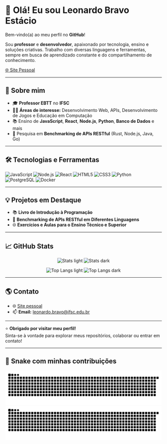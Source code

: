 # 👋 Olá! Eu sou **Leonardo Bravo Estácio**

Bem-vindo(a) ao meu perfil no **GitHub**!

Sou **professor** e **desenvolvedor**, apaixonado por tecnologia, ensino e soluções criativas. Trabalho com diversas linguagens e ferramentas, sempre em busca de aprendizado constante e do compartilhamento de conhecimento.

[🌐 Site Pessoal](https://leobravoe.github.io/)

---

## 🚀 Sobre mim

- 🎓 **Professor EBTT** no **IFSC**
- 👨‍💻 **Áreas de interesse:** Desenvolvimento Web, APIs, Desenvolvimento de Jogos e Educação em Computação
- 📚 Ensino de **JavaScript**, **React**, **Node.js**, **Python**, **Banco de Dados** e mais
- 🔬 Pesquisa em **Benchmarking de APIs RESTful** (Rust, Node.js, Java, Go)

---

## 🛠️ Tecnologias e Ferramentas

![JavaScript](https://img.shields.io/badge/JavaScript-F7DF1E?logo=javascript&logoColor=black)
![Node.js](https://img.shields.io/badge/Node.js-339933?logo=node.js&logoColor=white)
![React](https://img.shields.io/badge/React-61DAFB?logo=react&logoColor=black)
![HTML5](https://img.shields.io/badge/HTML5-E34F26?logo=html5&logoColor=white)
![CSS3](https://img.shields.io/badge/CSS3-1572B6?logo=css3&logoColor=white)
![Python](https://img.shields.io/badge/Python-3776AB?logo=python&logoColor=white)
![PostgreSQL](https://img.shields.io/badge/PostgreSQL-4169E1?logo=postgresql&logoColor=white)
![Docker](https://img.shields.io/badge/Docker-2496ED?logo=docker&logoColor=white)

---

## 💡 Projetos em Destaque

- 📚 **Livro de Introdução à Programação**
- 🔬 **Benchmarking de APIs RESTful em Diferentes Linguagens**
- 🌐 **Exercícios e Aulas para o Ensino Técnico e Superior**

---

## 📈 GitHub Stats

<div align="center">
  
![Stats light](https://github-readme-stats.vercel.app/api?username=leobravoe&show_icons=true&theme=default&bg_color=00000000&hide_border=true#gh-light-mode-only)
![Stats dark](https://github-readme-stats.vercel.app/api?username=leobravoe&show_icons=true&theme=github_dark&bg_color=00000000&hide_border=true#gh-dark-mode-only)

![Top Langs light](https://github-readme-stats.vercel.app/api/top-langs/?username=leobravoe&layout=compact&theme=default&bg_color=00000000&hide_border=true#gh-light-mode-only)
![Top Langs dark](https://github-readme-stats.vercel.app/api/top-langs/?username=leobravoe&layout=compact&theme=github_dark&bg_color=00000000&hide_border=true#gh-dark-mode-only)

</div>

---

## 🌎 Contato

- 🌐 [Site pessoal](https://leobravoe.github.io/)
- 📫 **Email:** leonardo.bravo@ifsc.edu.br

---

⭐️ **Obrigado por visitar meu perfil!**  
Sinta-se à vontade para explorar meus repositórios, colaborar ou entrar em contato!

---

## 🐍 Snake com minhas contribuições

![Snake light](https://raw.githubusercontent.com/leobravoe/github-contribution-grid-snake/output/dist/github-snake.svg#gh-light-mode-only)
![Snake dark](https://raw.githubusercontent.com/leobravoe/github-contribution-grid-snake/output/dist/github-snake-dark.svg#gh-dark-mode-only)
